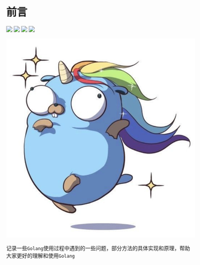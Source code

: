 # 前言

![](https://img.shields.io/badge/Language-Golang-brightred.svg)
![](https://img.shields.io/badge/Version-1.16.4-brightred.svg)
![](https://img.shields.io/badge/学习方式-在线阅读-brightgreen.svg)
![](https://img.shields.io/github/stars/coredumptoday/gopherhole.svg)

![Let&apos;s Go](.gitbook/assets/readme.png)

记录一些`Golang`使用过程中遇到的一些问题，部分方法的具体实现和原理，帮助大家更好的理解和使用`Golang` 

